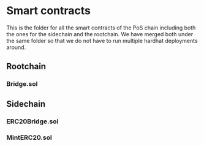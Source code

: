 
# Smart contracts

This is the folder for all the smart contracts of the PoS chain including both the ones for the sidechain and the rootchain. We have merged both under the same folder so that we do not have to run multiple hardhat deployments around.

## Rootchain

### Bridge.sol

## Sidechain

### ERC20Bridge.sol

### MintERC20.sol
